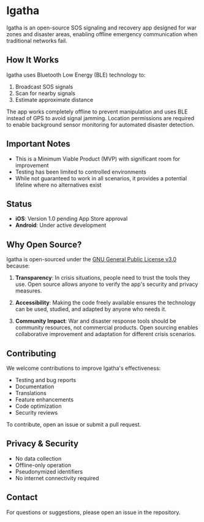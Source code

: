 # Igatha

Igatha is an open-source SOS signaling and recovery app designed for war zones and disaster areas, enabling offline emergency communication when traditional networks fail.

## How It Works

Igatha uses Bluetooth Low Energy (BLE) technology to:
1. Broadcast SOS signals
2. Scan for nearby signals
3. Estimate approximate distance

The app works completely offline to prevent manipulation and uses BLE instead of GPS to avoid signal jamming. Location permissions are required to enable background sensor monitoring for automated disaster detection.

## Important Notes

- This is a Minimum Viable Product (MVP) with significant room for improvement
- Testing has been limited to controlled environments
- While not guaranteed to work in all scenarios, it provides a potential lifeline where no alternatives exist

## Status

- **iOS**: Version 1.0 pending App Store approval
- **Android**: Under active development

## Why Open Source?

Igatha is open-sourced under the [GNU General Public License v3.0](LICENSE) because:

1. **Transparency**: In crisis situations, people need to trust the tools they use. Open source allows anyone to verify the app's security and privacy measures.

2. **Accessibility**: Making the code freely available ensures the technology can be used, studied, and adapted by anyone who needs it.

3. **Community Impact**: War and disaster response tools should be community resources, not commercial products. Open sourcing enables collaborative improvement and adaptation for different crisis scenarios.

## Contributing

We welcome contributions to improve Igatha's effectiveness:

- Testing and bug reports
- Documentation
- Translations
- Feature enhancements
- Code optimization
- Security reviews

To contribute, open an issue or submit a pull request.

## Privacy & Security

- No data collection
- Offline-only operation
- Pseudonymized identifiers
- No internet connectivity required

## Contact

For questions or suggestions, please open an issue in the repository.
